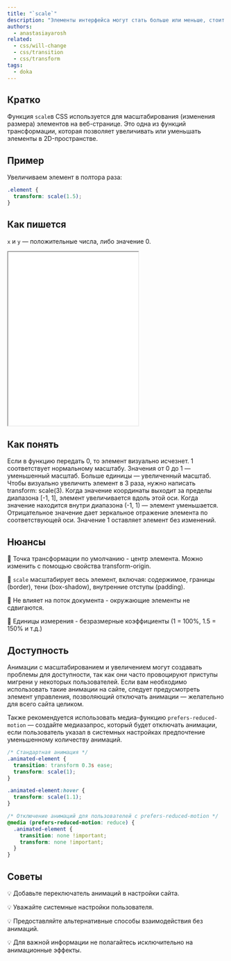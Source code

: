 ```yaml
---
title: "`scale`"
description: "Элементы интерфейса могут стать больше или меньше, стоит только захотеть и немного применить знания CSS."
authors:
  - anastasiayarosh
related:
  - css/will-change
  - css/transition
  - css/transform
tags:
  - doka
---
```


## Кратко

Функция `scale`в CSS используется для масштабирования (изменения размера) элементов на веб-странице. Это одна из функций трансформации, которая позволяет увеличивать или уменьшать элементы в 2D-пространстве.

## Пример

Увеличиваем элемент в полтора раза:

```css
.element {
  transform: scale(1.5);
}
```

## Как пишется

`x` и `y` — положительные числа, либо значение 0.

<iframe title="Демонстрация разных значений свойства scale" src="demos/basic/" height="400"></iframe>

## Как понять

Если в функцию передать 0, то элемент визуально исчезнет. 1 соответствует нормальному масштабу. Значения от 0 до 1 — уменьшенный масштаб. Больше единицы — увеличенный масштаб. Чтобы визуально увеличить элемент в 3 раза, нужно написать transform: scale(3). Когда значение координаты выходит за пределы диапазона [-1, 1], элемент увеличивается вдоль этой оси. Когда значение находится внутри диапазона (-1, 1) — элемент уменьшается. Отрицательное значение дает зеркальное отражение элемента по соответствующей оси. Значение 1 оставляет элемент без изменений.

## Нюансы

📝 Точка трансформации по умолчанию - центр элемента. Можно изменить с помощью свойства transform-origin.

📝 `scale` масштабирует весь элемент, включая: содержимое, границы (border), тени (box-shadow), внутренние отступы (padding).

📝 Не влияет на поток документа - окружающие элементы не сдвигаются.

📝 Единицы измерения - безразмерные коэффициенты (1 = 100%, 1.5 = 150% и т.д.)

## Доступность

Анимации с масштабированием и увеличением могут создавать проблемы для доступности, так как они часто провоцируют приступы мигрени у некоторых пользователей. Если вам необходимо использовать такие анимации на сайте, следует предусмотреть элемент управления, позволяющий отключать анимации — желательно для всего сайта целиком.

Также рекомендуется использовать медиа-функцию `prefers-reduced-motion` — создайте медиазапрос, который будет отключать анимации, если пользователь указал в системных настройках предпочтение уменьшенному количеству анимаций.

```css
/* Стандартная анимация */
.animated-element {
  transition: transform 0.3s ease;
  transform: scale(1);
}

.animated-element:hover {
  transform: scale(1.1);
}

/* Отключение анимаций для пользователей с prefers-reduced-motion */
@media (prefers-reduced-motion: reduce) {
  .animated-element {
    transition: none !important;
    transform: none !important;
  }
}
```

## Советы

💡 Добавьте переключатель анимаций в настройки сайта.

💡 Уважайте системные настройки пользователя.

💡 Предоставляйте альтернативные способы взаимодействия без анимаций.

💡 Для важной информации не полагайтесь исключительно на анимационные эффекты.
